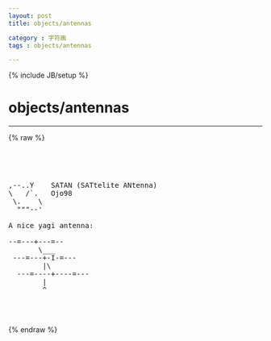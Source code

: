 ```yaml
---
layout: post
title: objects/antennas
category : 字符画
tags : objects/antennas
---
```

{% include JB/setup %}
# objects/antennas
---
{% raw %}
<pre>




,--..Y    SATAN (SATtelite ANtenna)
\   /`.   Ojo98
 \.    \
  &quot;&quot;&quot;--&#039; 

A nice yagi antenna:

--=---+---=--
       \___
 ---=---+-I-=---
        |\
  ---=----+----=---
        |
        ^


 </pre>
{% endraw %}
